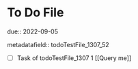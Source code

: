 # To Do File

due:: 2022-09-05

metadatafield:: todoTestFile_1307_52

- [ ] Task of todoTestFile_1307 1 [[Query me]]
